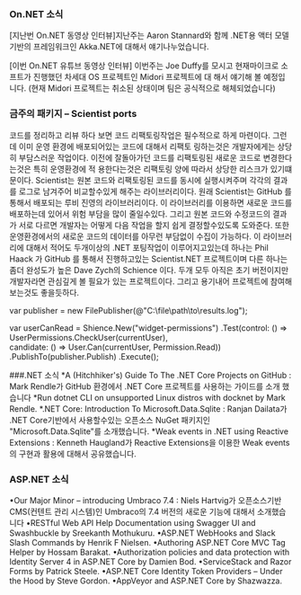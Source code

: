 ### On.NET 소식
[지난번 On.NET 동영상 인터뷰]지난주는 Aaron Stannard와 함께 .NET용 액터 모델 기반의 프레임워크인 Akka.NET에 대해서 얘기나누었습니다.

[이번 On.NET 유튜브 동영상 인터뷰] 이번주는 Joe Duffy를 모시고 현재마이크로 소프트가 진행했던 차세대 OS 프로젝트인 Midori 프로젝트에 대
해서 얘기해 볼 예정입니다. (현재 Midori 프로젝트는 취소된 상태이며 팀은 공식적으로 해체되었습니다)

### 금주의 패키지 – Scientist ports
코드를 정리하고 리뷰 하다 보면 코드 리팩토링작업은 필수적으로 하게 마련이다. 그런데 이미 운영 환경에 배포되어있는 코드에 대해서 리팩토
링하는것은 개발자에게는 상당히 부담스러운 작업이다. 이전에 잘돌아가던 코드를 리팩토링된 새로운 코드로 변경한다는것은 특히 운영환경에 적
용한다는것은 리팩토링 양에 따라서 상당한 리스크가 있기떄문이다.
Scientist는 원본 코드와 리팩토링된 코드를 동시에 실행시켜주며 각각의 결과를 로그로 남겨주어 비교할수있게 해주는 라이브러리이다. 원래 
Scientist는 GitHub 를 통해서 배포되는 루비 진영의 라이브러리이다. 이 라이브러리를 이용하면 새로운 코드를 배포하는데 있어서 위험 부담을 
많이 줄일수있다. 그리고 원본 코드와 수정코드의 결과가 서로 다르면 개발자는 어떻게 다음 작업을 할지 쉽게 결정할수있도록 도와준다. 또한 
운영환경에서의 새로운 코드의 데이터를 아무런 부담없이 수집이 가능하다.
이 라이브러리에 대해서 적어도 두개이상의 .NET 포팅작업이 이루어지고있는데 하나는 Phil Haack 가 GitHub 를 통해서 진행하고있는 
Scientist.NET 프로젝트이며 다른 하나는 좀더 완성도가 높은 Dave Zych의 Schience 이다.
두개 모두 아직은 초기 버전이지만 개발자라면 관심깊게 볼 필요가 있는 프로젝트이다. 그리고 용기내어 프로젝트에 참여해보는것도 좋을듯하다.

<section>
 var publisher = new FilePublisher(@"C:\file\path\to\results.log"); 
 
 
 var userCanRead = Shience.New<bool>("widget-permissions") 
     .Test(control: () => UserPermissions.CheckUser(currentUser),  
           candidate: () => User.Can(currentUser, Permission.Read)) 
     .PublishTo(publisher.Publish) 
     .Execute(); 
</section>

###.NET 소식
*A (Hitchhiker's) Guide To The .NET Core Projects on GitHub : Mark Rendle가 GitHub 환경에서 .NET Core 프로젝트를 사용하는 가이드를 소개
했습니다
*Run dotnet CLI on unsupported Linux distros with docknet by Mark Rendle.
*.NET Core: Introduction To Microsoft.Data.Sqlite : Ranjan Dailata가 .NET Core기반에서 사용할수있는 오픈소스 NuGet 패키지인 "Microsoft.Data.Sqlite"를 소개했습니다. 
*Weak events in .NET using Reactive Extensions : Kenneth Haugland가 Reactive Extensions을 이용한 Weak events의 구현과 활용에 대해서 공유했습니다.

### ASP.NET 소식
•Our Major Minor – introducing Umbraco 7.4 : Niels Hartvig가 오픈소스기반 CMS(컨텐트 관리 시스템)인 Umbraco의 7.4 버전의 새로운 기능에 대해서 소개했습니다
•RESTful Web API Help Documentation using Swagger UI and Swashbuckle by Sreekanth Mothukuru.
•ASP.NET WebHooks and Slack Slash Commands by Henrik F Nielsen.
•Authoring ASP.NET Core MVC Tag Helper by Hossam Barakat.
•Authorization policies and data protection with Identity Server 4 in ASP.NET Core by Damien Bod.
•ServiceStack and Razor Forms by Patrick Steele.
•ASP.NET Core Identity Token Providers – Under the Hood by Steve Gordon.
•AppVeyor and ASP.NET Core by Shazwazza.

